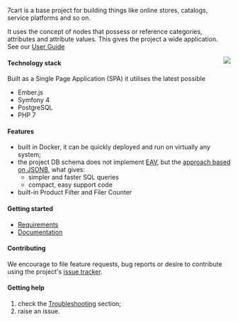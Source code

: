 7cart is a base project for building things like online stores, catalogs, service platforms and so on.

It uses the concept of nodes that possess or reference categories, attributes and attribute values. This gives the project a wide application. See our [User Guide][7]

<img src="https://user-images.githubusercontent.com/3994818/52857920-51f9e180-3131-11e9-8be2-21e76f4d55ac.png" align="right" />

#### Technology stack
Built as a Single Page Application (SPA) it utilises the latest possible
* Ember.js
* Symfony 4
* PostgreSQL
* PHP 7

#### Features
* built in Docker,
it can be quickly deployed and run on virtually any system;
* the project DB schema does not implement [EAV][1],
but the [approach based on JSONB][2], what gives:
    * simpler and faster SQL queries
    * compact, easy support code
* built-in Product Filter and Filer Counter

#### Getting started
 * [Requirements][3]
 * [Documentation][5]

#### Contributing
We encourage to file feature requests, bug reports or desire to contribute using the project's
[issue tracker](https://github.com/7cart/7cart/issues).

#### Getting help
1. check the [Troubleshooting][6] section;
2. raise an issue.


[1]:https://en.wikipedia.org/wiki/Entity%E2%80%93attribute%E2%80%93value_model
[2]:https://coussej.github.io/2016/01/14/Replacing-EAV-with-JSONB-in-PostgreSQL/
[3]:https://github.com/7cart/7cart/wiki/Requirements
[4]:https://github.com/7cart/7cart/wiki/Installation
[5]:https://github.com/7cart/7cart/wiki
[6]:https://github.com/7cart/7cart/wiki/Troubleshooting
[7]:https://github.com/7cart/7cart/wiki/User-Guide


